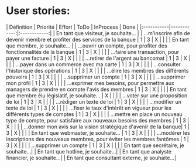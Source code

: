 # User stories:

| Définition | Priorité | Effort | ToDo | InProcess | Done |
|:-----------|------------:|:------------:|
| En tant que visiteur, je souhaite...    |
| ...m'inscrire afin de devenir membre et profiter des services de la banque | 1 | 3 | X | | |
| En tant que membre, je souhaite...    |
| ...ouvrir un compte, pour profiter des fonctionnalités de la banque | 1 | 3 | X | | |
| ...faire une transaction, pour payer une facture | 1 | 3 | X | | |
| ...retirer de l'argent au bancomat | 1 | 3 | X | | |
| ...payer dans un commerce avec ma carte | 1 | 3 | X | | |
| ...consulter l'historique des opérations | 1 | 3 | X | | |
| ...élire les membres des différents pouvoirs | 1 | 3 | X | | |
| ...supprimer un compte | 1 | 3 | X | | |
| ...supprimer mon profil | 1 | 3 | X | | |
| ...exprimer mes besoins, pour permettre aux managers de prendre en compte l'avis des membres | 1 | 3 | X | | |
| En tant que membre élu législatif, je souhaite... | X | | |
| ...voter sur une proposition de loi | 1 | 3 | X | | |
| ...rédiger un texte de loi | 1 | 3 | X | | |
| ...modifier un texte de loi | 1 | 3 | X | | |
| ...fixer le taux d'intérêt en vigueur pour les différents types de comptes | 1 | 3 | X | | |
| ...mettre en place un nouveau type de compte, pour satisfaire aux nouveaux besoins des membres | 1 | 3 | X | | |
| ...donner mon avis sur la vision stratégique d'avenir de la banque| 1 | 3 | X | | |
| En tant que webmaster, je souhaite... | 1 | 3 | X | | |
| ...modérer les inscriptions des nouveaux membres, pour éviter les membres fantômes | 1 | 3 | X | | |
| ...supprimer un compte | 1 | 3 | X | | |
| En tant que secrétaire, je souhaite...|
| En tant que hotline, je souhaite...|
| En tant que analyste financier, je souhaite...|
| En tant que consultant externe, je souhaite...|